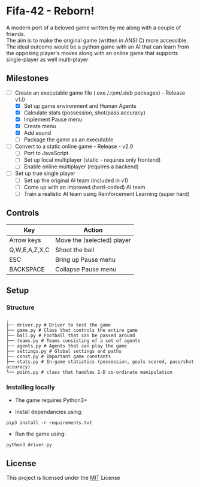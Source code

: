 
# Fifa-42 - Reborn!
A modern port of a beloved game written by me along with a couple of friends.  
The aim is to make the original game (written in ANSI C) more accessible.  
The ideal outcome would be a python game with an AI that can learn from the opposing player's moves along with an online game that supports single-player as well multi-player

## Milestones
- [ ] Create an executable game file (.exe /.rpm/.deb packages) - Release v1.0
  - [x] Set up game environment and Human Agents
  - [x] Calculate stats (possession, shot/pass accuracy)
  - [x] Implement Pause menu
  - [x] Create menu
  - [x] Add sound
  - [ ] Package the game as an executable
- [ ] Convert to a static online game - Release - v2.0
  - [ ] Port to JavaScript
  - [ ] Set up local multiplayer (static - requires only frontend)
  - [ ] Enable online multiplayer (requires a backend)
- [ ] Set up true single player
  - [ ] Set up the original AI team (included in v1)
  - [ ] Come up with an improved (hard-coded) AI team
  - [ ] Train a realistic AI team using Reinforcement Learning (super hard)

## Controls
  Key                  | Action                     |
  -------------------- | -------------------------- |
  Arrow keys           | Move the (selected) player |
  Q,W,E,A,Z,X,C        | Shoot the ball             |
  ESC                  | Bring up Pause menu        |
  BACKSPACE            | Collapse Pause menu        |


## Setup
### Structure
```terminal
.
├── driver.py # Driver to test the game
├── game.py # Class that controls the entire game
├── ball.py # Football that can be passed around
├── teams.py # Teams consisting of a set of agents
├── agents.py # Agents that can play the game
├── settings.py # Global settings and paths
├── const.py # Important game constants
├── stats.py # In-game statistics (possession, goals scored, pass/shot accuracy)
└── point.py # class that handles 2-D co-ordinate manipulation
```

### Installing locally
* The game requires Python3+  

* Install dependancies using:  
```terminal
pip3 install -r requirements.txt
```

* Run the game using:  
```terminal
python3 driver.py
```

## License
This project is licensed under the [MIT](https://opensource.org/licenses/MIT) License
